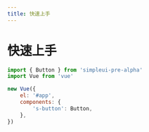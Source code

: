 ```yaml
---
title: 快速上手
---
```


# 快速上手

```javascript
import { Button } from 'simpleui-pre-alpha'
import Vue from 'vue'

new Vue({
    el: '#app',
    components: {
        's-button': Button,
    },
})
```
